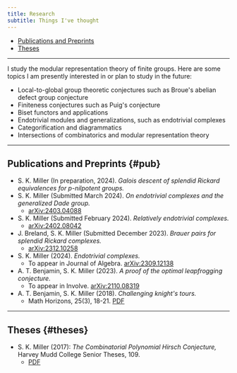 ```yaml
---
title: Research
subtitle: Things I've thought
---
```


- [Publications and Preprints](#pub)
- [Theses](#theses)

---

I study the modular representation theory of finite groups. Here are some topics I am presently interested in or plan to study in the future:

- Local-to-global group theoretic conjectures such as Broue's abelian defect group conjecture
- Finiteness conjectures such as Puig's conjecture
- Biset functors and applications
- Endotrivial modules and generalizations, such as endotrivial complexes
- Categorification and diagrammatics
- Intersections of combinatorics and modular representation theory

---

## Publications and Preprints {#pub}

- S. K. Miller (In preparation, 2024). *Galois descent of splendid Rickard equivalences for* $p$*-nilpotent groups.*
- S. K. Miller (Submitted March 2024). *On endotrivial complexes and the generalized Dade group.*
  - [arXiv:2403.04088](https://arxiv.org/abs/2403.04088)
- S. K. Miller (Submitted February 2024). *Relatively endotrivial complexes.*
  - [arXiv:2402.08042](https://arxiv.org/abs/2402.08042)
- J. Breland, S. K. Miller (Submitted December 2023). *Brauer pairs for splendid Rickard complexes.*
  - [arXiv:2312.10258](https://arxiv.org/abs/2312.10258)
- S. K. Miller (2024). *Endotrivial complexes.*
  - To appear in Journal of Algebra. [arXiv:2309.12138](https://arxiv.org/abs/2309.12138)
- A. T. Benjamin, S. K. Miller (2023). *A proof of the optimal leapfrogging conjecture.*
  - To appear in Involve. [arXiv:2110.08319](https://arxiv.org/abs/2110.08319) 
- A. T. Benjamin, S. K. Miller (2018). *Challenging knight's tours.*
  - Math Horizons, 25(3), 18-21. [PDF](https://math.hmc.edu/benjamin/wp-content/uploads/sites/5/2019/06/Challenging-Knight%E2%80%99s-Tours.pdf)


---

## Theses {#theses}

- S. K. Miller (2017): *The Combinatorial Polynomial Hirsch Conjecture,* Harvey Mudd College Senior Theses, 109.
  - [PDF](https://scholarship.claremont.edu/cgi/viewcontent.cgi?article=1096&context=hmc_theses)



